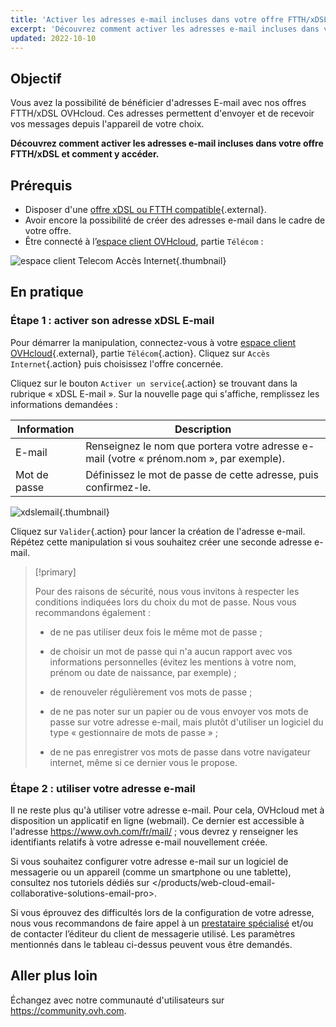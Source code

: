```yaml
---
title: 'Activer les adresses e-mail incluses dans votre offre FTTH/xDSL'
excerpt: 'Découvrez comment activer les adresses e-mail incluses dans votre offre FTTH/xDSL et comment y accéder'
updated: 2022-10-10
---
```


## Objectif

Vous avez la possibilité de bénéficier d'adresses E-mail avec nos offres FTTH/xDSL OVHcloud. Ces adresses permettent d'envoyer et de recevoir vos messages depuis l'appareil de votre choix.

**Découvrez comment activer  les adresses e-mail incluses dans votre offre FTTH/xDSL et comment y accéder.**

## Prérequis

- Disposer d'une [offre xDSL ou FTTH compatible](https://www.ovhtelecom.fr/adsl/){.external}.
- Avoir encore la possibilité de créer des adresses e-mail dans le cadre de votre offre.
- Être connecté à l’[espace client OVHcloud](https://www.ovh.com/auth/?action=gotomanager&from=https://www.ovh.com/fr/&ovhSubsidiary=fr), partie `Télécom` :

![espace client Telecom Accès Internet](https://raw.githubusercontent.com/ovh/docs/develop/templates/control-panel/product-selection/telecom/tpl-telecom-01-fr-internet.png){.thumbnail}

## En pratique

### Étape 1 : activer son adresse xDSL E-mail

Pour démarrer la manipulation, connectez-vous à votre [espace client OVHcloud](https://www.ovhtelecom.fr/manager/index.html#/){.external}, partie `Télécom`{.action}. Cliquez sur `Accès Internet`{.action} puis choisissez l'offre concernée. 

Cliquez sur le bouton `Activer un service`{.action} se trouvant dans la rubrique « xDSL E-mail ». Sur la nouvelle page qui s'affiche, remplissez les informations demandées :

|Information|Description|
|---|---|
|E-mail|Renseignez le nom que portera votre adresse e-mail (votre « prénom.nom », par exemple).|
|Mot de passe|Définissez le mot de passe de cette adresse, puis confirmez-le.|

![xdslemail](images/activate-xdsl-email.png){.thumbnail}

Cliquez sur `Valider`{.action} pour lancer la création de l'adresse e-mail. Répétez cette manipulation si vous souhaitez créer une seconde adresse e-mail.

> [!primary]
>
> Pour des raisons de sécurité, nous vous invitons à respecter les conditions indiquées lors du choix du mot de passe. Nous vous recommandons également :
>
> - de ne pas utiliser deux fois le même mot de passe ;
>
> - de choisir un mot de passe qui n'a aucun rapport avec vos informations personnelles (évitez les mentions à votre nom, prénom ou date de naissance, par exemple) ;
>
> - de renouveler régulièrement vos mots de passe ;
>
> - de ne pas noter sur un papier ou de vous envoyer vos mots de passe sur votre adresse e-mail, mais plutôt d'utiliser un logiciel du type « gestionnaire de mots de passe » ;
>
> - de ne pas enregistrer vos mots de passe dans votre navigateur internet, même si ce dernier vous le propose.
>

### Étape 2 : utiliser votre adresse e-mail

Il ne reste plus qu'à utiliser votre adresse e-mail. Pour cela, OVHcloud met à disposition un applicatif en ligne (webmail). Ce dernier est accessible à l'adresse <https://www.ovh.com/fr/mail/> ; vous devrez y renseigner les identifiants relatifs à votre adresse e-mail nouvellement créée.

Si vous souhaitez configurer votre adresse e-mail sur un logiciel de messagerie ou un appareil (comme un smartphone ou une tablette), consultez nos tutoriels dédiés sur </products/web-cloud-email-collaborative-solutions-email-pro>.

Si vous éprouvez des difficultés lors de la configuration de votre adresse, nous vous recommandons de faire appel à un [prestataire spécialisé](https://partner.ovhcloud.com/fr/) et/ou de contacter l’éditeur du client de messagerie utilisé. Les paramètres mentionnés dans le tableau ci-dessus peuvent vous être demandés.

## Aller plus loin

Échangez avec notre communauté d'utilisateurs sur <https://community.ovh.com>.